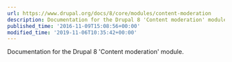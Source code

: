 ```yaml
---
url: https://www.drupal.org/docs/8/core/modules/content-moderation
description: Documentation for the Drupal 8 'Content moderation' module.
published_time: '2016-11-09T15:08:56+00:00'
modified_time: '2019-11-06T10:35:42+00:00'
---
```

Documentation for the Drupal 8 'Content moderation' module.
